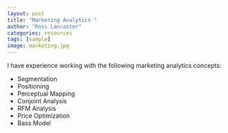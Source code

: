 ```yaml
---
layout: post
title: "Marketing Analytics "
author: "Ross Lancaster"
categories: resources
tags: [sample]
image: marketing.jpg
---
```


I have experience working with the following marketing analytics concepts: 

* Segmentation
* Positioning
* Perceptual Mapping
* Conjoint Analysis 
* RFM Analysis
* Price Optimization
* Bass Model
